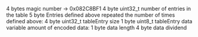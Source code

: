 4 bytes magic number -> 0x082C8BF1
4 byte uint32_t number of entries in the table
5 byte Entries defined above repeated the number of times defined above:
	4 byte uint32_t tableEntry size
	1 byte uint8_t tableEntry data
variable amount of encoded data:
	1 byte data length
	4 byte data dividend
